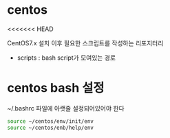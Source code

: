 # centos
<<<<<<< HEAD

CentOS7.x 설치 이후 필요한 스크립트를 작성하는 리포지터리

- scripts : bash script가 모여있는 경로

# centos bash 설정

~/.bashrc 파일에 아랫줄 설정되어있어야 한다
```bash
source ~/centos/env/init/env
source ~/centos/enb/help/env
```
